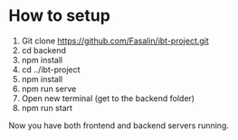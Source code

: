 # How to setup

1. Git clone https://github.com/Fasalin/ibt-project.git
2. cd backend
3. npm install
4. cd ../ibt-project
5. npm install
6. npm run serve
7. Open new terminal (get to the backend folder)
8. npm run start

Now you have both frontend and backend servers running.